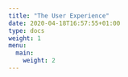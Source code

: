 ```yaml
---
title: "The User Experience"
date: 2020-04-18T16:57:55+01:00
type: docs
weight: 1
menu:
  main:
    weight: 2
---
```




